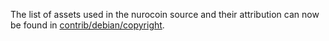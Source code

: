 The list of assets used in the nurocoin source and their attribution can now be found in [contrib/debian/copyright](../contrib/debian/copyright).
